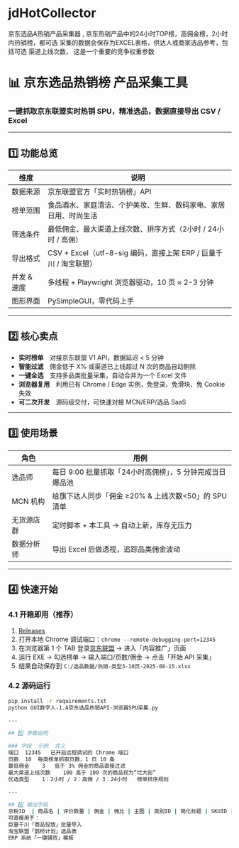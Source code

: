 # jdHotCollector
京东选品A热销产品采集器 , 京东热销产品中的24小时TOP榜，高佣金榜，2小时内热销榜，都可选 采集的数据会保存为EXCEL表格，供达人或商家选品参考，包括可选 渠道上线次数， 这是一个重要的竞争权重参数


# 📊 京东选品热销榜 产品采集工具  
### 一键抓取京东联盟实时热销 SPU，精准选品，数据直接导出 CSV / Excel

---

## 1️⃣ 功能总览
| 维度 | 说明 |
|---|---|
| 数据来源 | 京东联盟官方「实时热销榜」API |
| 榜单范围 | 食品酒水、家庭清洁、个护美妆、生鲜、数码家电、家居日用、时尚生活 |
| 筛选条件 | 最低佣金、最大渠道上线次数、排序方式（2小时 / 24小时 / 高佣） |
| 导出格式 | CSV + Excel（utf-8-sig 编码，直接上架 ERP / 巨量千川 / 淘宝联盟） |
| 并发 & 速度 | 多线程 + Playwright 浏览器驱动，10 页 ≈ 2-3 分钟 |
| 图形界面 | PySimpleGUI，零代码上手 |

---

## 2️⃣ 核心卖点
- **实时榜单** 对接京东联盟 V1 API，数据延迟 < 5 分钟  
- **智能过滤** 佣金低于 X% 或渠道已上线超过 N 次的商品自动剔除  
- **一键全选** 支持多品类批量采集，自动合并为一个 Excel 文件  
- **浏览器复用** 利用已有 Chrome / Edge 实例，免登录、免滑块、免 Cookie 失效  
- **可二次开发** 源码级交付，可快速对接 MCN/ERP/选品 SaaS

---

## 3️⃣ 使用场景
| 角色 | 用例 |
|---|---|
| 选品师 | 每日 9:00 批量抓取「24小时高佣榜」，5 分钟完成当日爆品池 |
| MCN 机构 | 给旗下达人同步「佣金 ≥20% & 上线次数<50」的 SPU 清单 |
| 无货源店群 | 定时脚本 + 本工具 → 自动上新，库存无压力 |
| 数据分析师 | 导出 Excel 后做透视，追踪品类佣金波动 |

---

## 4️⃣ 快速开始
### 4.1 开箱即用（推荐）
1. [Releases]()  
2. 打开本地 Chrome 调试端口：`chrome --remote-debugging-port=12345`  
3. 在浏览器第 1 个 TAB 登录[京东联盟](https://union.jd.com) → 进入「内容推广」页面  
4. 运行 EXE → 勾选榜单 → 输入端口/页数/佣金 → 点击「开始 API 采集」  
5. 结果自动保存到 `C:/选品数据/热销-类型3-10页-2025-08-15.xlsx`

### 4.2 源码运行
```bash
pip install -r requirements.txt
python GUI数字人-1.A京东选品热销API-浏览器SPU采集.py

---

## 5️⃣ 参数说明

### 字段	示例	含义
端口	12345	已开启远程调试的 Chrome 端口
页数	10	每类榜单抓取页数，1 页 10 条
最低佣金	3	低于 3% 佣金的商品直接过滤
最大渠道上线次数	100	高于 100 次的商品视为“烂大街”
优选类型	1：2小时 / 2：高佣 / 3：24小时	榜单排序规则

---

## 6️⃣ 输出字段
京粉ID  | 商品名 | 评价数量 | 佣金 | 佣比 | 主图 | 类别ID | 简化标题 | SKUID | 渠道上线次数 | 网址
可直接用于：
巨量千川「商品投放」批量导入
淘宝联盟「鹊桥计划」选品表
ERP 系统「一键铺货」模板


